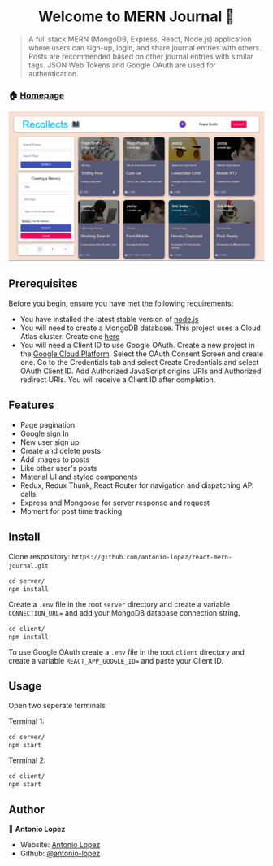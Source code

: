 <h1 align="center">Welcome to MERN Journal 👋</h1>
<p>
</p>

> A full stack MERN (MongoDB, Express, React, Node.js) application where users can sign-up, login, and share journal entries with others. Posts are recommended based on other journal entries with similar tags. JSON Web Tokens and Google OAuth are used for authentication.

### 🏠 [Homepage](https://recollects.netlify.app)

![](/uploads/recollects-screenshot.png?raw=true)

## Prerequisites

Before you begin, ensure you have met the following requirements:

- You have installed the latest stable version of [node.js](https://nodejs.org/en/)
- You will need to create a MongoDB database. This project uses a Cloud Atlas cluster. Create one [here](https://www.mongodb.com/cloud/atlas)
- You will need a Client ID to use Google OAuth. Create a new project in the [Google Cloud Platform](https://console.developers.google.com/). Select the OAuth Consent Screen and create one. Go to the Credentials tab and select Create Credentials and select OAuth Client ID. Add Authorized JavaScript origins URIs and Authorized redirect URIs. You will receive a Client ID after completion.

## Features

- Page pagination
- Google sign In
- New user sign up
- Create and delete posts
- Add images to posts
- Like other user's posts
- Material UI and styled components
- Redux, Redux Thunk, React Router for navigation and dispatching API calls
- Express and Mongoose for server response and request
- Moment for post time tracking

## Install

Clone respository: `https://github.com/antonio-lopez/react-mern-journal.git`

```
cd server/
npm install
```

Create a `.env` file in the root `server` directory and create a variable `CONNECTION_URL=` and add your MongoDB database connection string.

```
cd client/
npm install
```

To use Google OAuth create a `.env` file in the root `client` directory and create a variable `REACT_APP_GOOGLE_ID=` and paste your Client ID.

## Usage

Open two seperate terminals

Terminal 1:

```
cd server/
npm start
```

Terminal 2:

```
cd client/
npm start
```

## Author

👤 **Antonio Lopez**

- Website: [Antonio Lopez](https://www.antoniolopez.me/)
- Github: [@antonio-lopez](https://github.com/antonio-lopez)
